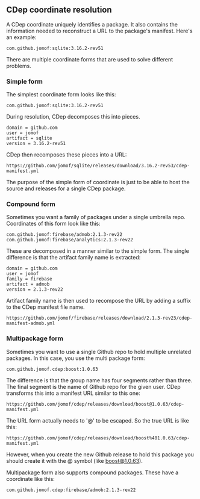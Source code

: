 ## CDep coordinate resolution
A CDep coordinate uniquely identifies a package. It also contains the information needed to reconstruct a URL to the package's manifest. Here's an example:

```
com.github.jomof:sqlite:3.16.2-rev51
```

There are multiple coordinate forms that are used to solve different problems.

### Simple form
The simplest coordinate form looks like this:
```
com.github.jomof:sqlite:3.16.2-rev51
```
During resolution, CDep decomposes this into pieces.
```
domain = github.com
user = jomof
artifact = sqlite
version = 3.16.2-rev51
```
CDep then recomposes these pieces into a URL:
```
https://github.com/jomof/sqlite/releases/download/3.16.2-rev53/cdep-manifest.yml
```
The purpose of the simple form of coordinate is just to be able to host the source and releases for a single CDep package.

### Compound form
Sometimes you want a family of packages under a single umbrella repo. Coordinates of this form look like this:
```
com.github.jomof:firebase/admob:2.1.3-rev22
com.github.jomof:firebase/analytics:2.1.3-rev22
```
These are decomposed in a manner similar to the simple form. The single difference is that the artifact family name is extracted:
```
domain = github.com
user = jomof
family = firebase
artifact = admob
version = 2.1.3-rev22
```
Artifact family name is then used to recompose the URL by adding a suffix to the CDep manifest file name.
```
https://github.com/jomof/firebase/releases/download/2.1.3-rev23/cdep-manifest-admob.yml
```

### Multipackage form
Sometimes you want to use a single Github repo to hold multiple unrelated packages. In this case, you use the multi package form:
```
com.github.jomof.cdep:boost:1.0.63
```
The difference is that the group name has four segments rather than three. The final segment is the name of Github repo for the given user. CDep transforms this into a manifest URL similar to this one:
```
https://github.com/jomof/cdep/releases/download/boost@1.0.63/cdep-manifest.yml
```
The URL form actually needs to '@' to be escaped. So the true URL is like this:
```
https://github.com/jomof/cdep/releases/download/boost%401.0.63/cdep-manifest.yml
```
However, when you create the new Github release to hold this package you should create it with the @ symbol (like boost@1.0.63).

Multipackage form also supports compound packages. These have a coordinate like this:
```
com.github.jomof.cdep:firebase/admob:2.1.3-rev22
```




